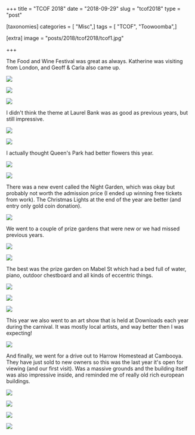 +++
title = "TCOF 2018"
date = "2018-09-29"
slug = "tcof2018"
type = "post"

[taxonomies]
categories = [ "Misc",]
tags = [ "TCOF", "Toowoomba",]

[extra]
image = "posts/2018/tcof2018/tcof1.jpg"

+++

The Food and Wine Festival was great as always. Katherine was visiting from London, and Geoff & Carla also came up.

![](tcof1.jpg "")

![](tcof2.jpg "")

![](tcof3.jpg "")

I didn't think the theme at Laurel Bank was as good as previous years, but still impressive.

![](laurelbank.jpg "")

![](laurelbank2.jpg "")

I actually thought Queen's Park had better flowers this year.

![](queens-park1.jpg "")

![](queens-park2.jpg "")

There was a new event called the Night Garden, which was okay but probably not worth the admission price (I ended up winning free tickets from work).
The Christmas Lights at the end of the year are better (and entry only gold coin donation).

![](nightgarden.jpg "")

We went to a couple of prize gardens that were new or we had missed previous years.

![](garden1.jpg "")

![](garden2.jpg "")

The best was the prize garden on Mabel St which had a bed full of water, piano, outdoor chestboard and all kinds of eccentric things.

![](mabel1.jpg "")

![](mabel2.jpg "")

![](mabel3.jpg "")

This year we also went to an art show that is held at Downloads each year during the carnival.
It was mostly local artists, and way better then I was expecting!

![](downlands-art.jpg "")

And finally, we went for a drive out to Harrow Homestead at Cambooya.
They have just sold to new owners so this was the last year it's open for viewing (and our first visit).
Was a massive grounds and the building itself was also impressive inside, and reminded me of really old rich european buildings.

![](harrow-homestead1.jpg "")

![](harrow-homestead2.jpg "")

![](harrow-homestead3.jpg "")

![](harrow-homestead4.jpg "")